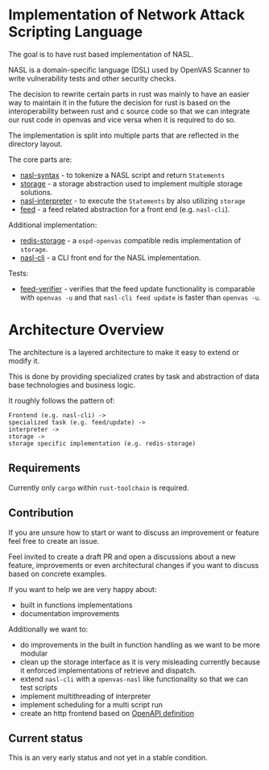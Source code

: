 # Implementation of Network Attack Scripting Language

The goal is to have rust based implementation of NASL.

NASL is a domain-specific language (DSL) used by OpenVAS Scanner to write vulnerability tests and other security checks.

The decision to rewrite certain parts in rust was mainly to have an easier way to maintain it in the future the decision for rust is based on the interoperability between rust and c source code so that we can integrate our rust code in openvas and vice versa when it is required to do so.

The implementation is split into multiple parts that are reflected in the directory layout.

The core parts are:

- [nasl-syntax](./nasl-syntax/) - to tokenize a NASL script and return `Statements`
- [storage](./storage/) - a storage abstraction used to implement multiple storage solutions.
- [nasl-interpreter](./nasl-interpreter/) - to execute the `Statements` by also utilizing `storage`
- [feed](./feed) - a feed related abstraction for a front end (e.g. `nasl-cli`).

Additional implementation:
- [redis-storage](./redis-storage/) - a `ospd-openvas` compatible redis implementation of `storage`.
- [nasl-cli](./nasl-cli/) - a CLI front end for the NASL implementation.

Tests:
- [feed-verifier](./feed-verifier) - verifies that the feed update functionality is comparable with `openvas -u` and that `nasl-cli feed update` is faster than `openvas -u`.

# Architecture Overview

The architecture is a layered architecture to make it easy to extend or modify it.

This is done by providing specialized crates by task and abstraction of data base technologies and business logic.

It roughly follows the pattern of:

```text
Frontend (e.g. nasl-cli) -> 
specialized task (e.g. feed/update) ->
interpreter ->
storage ->
storage specific implementation (e.g. redis-storage)
```

## Requirements

Currently only `cargo` within `rust-toolchain` is required.

## Contribution

If you are unsure how to start or want to discuss an improvement or feature feel free to create an issue.

Feel invited to create a draft PR and open a discussions about a new feature, improvements or even architectural changes if you want to discuss based on concrete examples.

If you want to help we are very happy about:

- built in functions implementations
- documentation improvements

Additionally we want to:

- do improvements in the built in function handling as we want to be more modular
- clean up the storage interface as it is very misleading currently because it enforced implementations of retrieve and dispatch.
- extend `nasl-cli` with a `openvas-nasl` like functionality so that we can test scripts
- implement multithreading of interpreter
- implement scheduling for a multi script run
- create an http frontend based on [OpenAPI definition](./doc/openapi.yml)

## Current status

This is an very early status and not yet in a stable condition.
